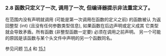 ### 2.8 函数只定义了一次, 调用了一次, 但编译器提示非法重定义了。
在范围内没有声明就调用 (可能是第一次调用在函数的定义之前) 的函数被认 为返回整型 (int) (且没有任何参数类型信息), 如果函数在后边声明或定义成其 它类型就会导致矛盾。所有函数 (非整型函数一定要) 必须在调用之前声明。
另一个可能的原因是该函数与某个头文件中声明的另一个函数同名。

参见问题 [11.4](chapter11.4.md) 和 [15.1](chapter15.1.md)
